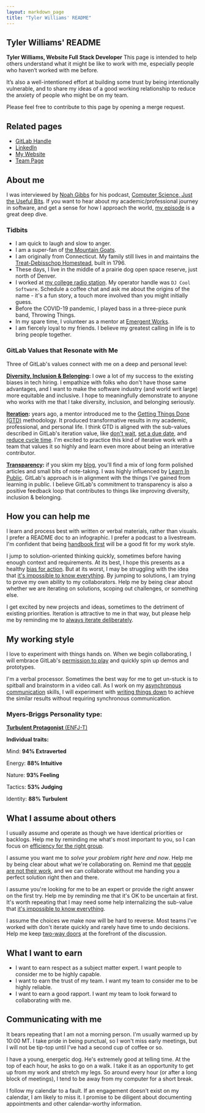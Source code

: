 ```yaml
---
layout: markdown_page
title: "Tyler Williams' README"
---
```


## Tyler Williams' README

**Tyler Williams, Website Full Stack Developer** This page is intended to help others understand what it might be like to work with me, especially people who haven’t worked with me before. 

It’s also a well-intentioned effort at building some trust by being intentionally vulnerable, and to share my ideas of a good working relationship to reduce the anxiety of people who might be on my team.

Please feel free to contribute to this page by opening a merge request. 

## Related pages

- [GitLab Handle](https://gitlab.com/tywilliams)
- [LinkedIn](https://www.linkedin.com/in/tylerwilliamsct/)
- [My Website](https://ogdenstudios.xyz/)
- [Team Page](https://about.gitlab.com/company/team/#tywilliams)

## About me

I was interviewed by [Noah Gibbs](https://codefol.io/) for his podcast, [Computer Science, Just the Useful Bits](https://anchor.fm/just-the-useful-bits/). If you want to hear about my academic/professional journey in software, and get a sense for how I approach the world, [my episode](https://anchor.fm/just-the-useful-bits/episodes/With-Tyler-Williams-Hands-On-Teaching-Between-Students-Formal-and-Informal-Teaching-eitt1f) is a great deep dive. 

### Tidbits

- I am quick to laugh and slow to anger. 
- I am a super-fan of [the Mountain Goats](https://www.mountain-goats.com/). 
- I am originally from Connecticut. My family still lives in and maintains the [Treat-Debisschop Homestead](https://patch.com/connecticut/oxford-ct/historical-society-updating-house-book), built in 1796.
- These days, I live in the middle of a prairie dog open space reserve, just north of Denver.
- I worked at [my college radio station](https://whus.org). My operator handle was `DJ Cool Software`. Schedule a coffee chat and ask me about the origins of the name - it's a fun story, a touch more involved than you might initially guess.
- Before the COVID-19 pandemic, I played bass in a three-piece punk band, Throwing Things.
- In my spare time, I volunteer as a mentor at [Emergent Works](https://www.emergentworks.org/).
- I am fiercely loyal to my friends. I believe my greatest calling in life is to bring people together. 

### GitLab Values that Resonate with Me

Three of GitLab's values connect with me on a deep and personal level: 

**[Diversity, Inclusion & Belonging](https://about.gitlab.com/handbook/values/#diversity-inclusion):** I owe a lot of my success to the existing biases in tech hiring. I empathize with folks who don't have those same advantages, and I want to make the software industry (and world writ large) more equitable and inclusive. I hope to meaningfully demonstrate to anyone who works with me that I take diversity, inclusion, and belonging seriously. 

**[Iteration](https://about.gitlab.com/handbook/values/#iteration):** years ago, a mentor introduced me to the [Getting Things Done (GTD)](https://gettingthingsdone.com/) methodology. It produced transformative results in my academic, professional, and personal life. I think GTD is aligned with the sub-values described in GitLab's iteration value, like [don't wait](https://about.gitlab.com/handbook/values/#dont-wait), [set a due date](https://about.gitlab.com/handbook/values/#iteration), and [reduce cycle time](https://about.gitlab.com/handbook/values/#reduce-cycle-time). I'm excited to practice this kind of iterative work with a team that values it so highly and learn even more about being an interative contributor.

**[Transparency](https://about.gitlab.com/handbook/values/#transparency):** if you skim my [blog](https://ogdenstudios.xyz/blog), you'll find a mix of long form polished articles and small bits of note-taking. I was highly influenced by [Learn In Public](https://www.swyx.io/learn-in-public/). GitLab's approach is in alignment with the things I've gained from learning in public. I believe GitLab's commitment to transparency is also a positive feedback loop that contributes to things like improving diversity, inclusion & belonging. 

## How you can help me

I learn and process best with written or verbal materials, rather than visuals. I prefer a README doc to an infographic. I prefer a podcast to a livestream. I'm confident that being [handbook first](https://about.gitlab.com/handbook/handbook-usage/#why-handbook-first) will be a good fit for my work style.

I jump to solution-oriented thinking quickly, sometimes before having enough context and requirements. At its best, I hope this presents as a healthy [bias for action](https://about.gitlab.com/handbook/values/#bias-for-action). But at its worst, I may be struggling with the idea that [it's impossible to know everything](https://about.gitlab.com/handbook/values/#its-impossible-to-know-everything). By jumping to solutions, I am trying to prove my own ability to my collaborators. Help me by being clear about whether we are iterating on solutions, scoping out challenges, or something else. 

I get excited by new projects and ideas, sometimes to the detriment of existing priorities. Iteration is attractive to me in that way, but please help me by reminding me to [always iterate deliberately](https://about.gitlab.com/handbook/values/#always-iterate-deliberately).

## My working style

I love to experiment with things hands on. When we begin collaborating, I will embrace GitLab's [permission to play](https://about.gitlab.com/handbook/values/#permission-to-play) and quickly spin up demos and prototypes. 

I'm a verbal processor. Sometimes the best way for me to get un-stuck is to spitball and brainstorm in a video call. As I work on my [asynchronous communication](https://about.gitlab.com/handbook/communication/#asynchronous-communication) skills, I will experiment with [writing things down](https://about.gitlab.com/handbook/values/#write-things-down) to achieve the similar results without requiring synchronous communication.

### Myers-Briggs Personality type: 

[**Turbulent Protagonist** (ENFJ-T)](https://www.16personalities.com/enfj-personality)

**Individual traits:**

Mind: **94% Extraverted**

Energy: **88% Intuitive**

Nature: **93% Feeling**

Tactics: **53% Judging**

Identity: **88% Turbulent**

## What I assume about others

I usually assume and operate as though we have identical priorities or backlogs. Help me by reminding me what's most important to you, so I can focus on [efficiency for the right group](https://about.gitlab.com/handbook/values/#efficiency-for-the-right-group).

I assume you want me to _solve your problem right here and now_. Help me by being clear about what we're collaborating on. Remind me that [people are not their work](https://about.gitlab.com/handbook/values/#people-are-not-their-work), and we can collaborate without me handing you a perfect solution right then and there. 

I assume you're looking for me to be an expert or provide the right answer on the first try. Help me by reminding me that it's OK to be uncertain at first. It's worth repeating that I may need some help internalizing the sub-value that [it's impossible to know everything](https://about.gitlab.com/handbook/values/#its-impossible-to-know-everything). 

I assume the choices we make now will be hard to reverse. Most teams I've worked with don't iterate quickly and rarely have time to undo decisions. Help me keep [two-way doors](https://about.gitlab.com/handbook/values/#make-two-way-door-decisions) at the forefront of the discussion.

## What I want to earn

- I want to earn respect as a subject matter expert. I want people to consider me to be highly capable.
- I want to earn the trust of my team. I want my team to consider me to be highly reliable.
- I want to earn a good rapport. I want my team to look forward to collaborating with me.

## Communicating with me

It bears repeating that I am not a morning person. I'm usually warmed up by 10:00 MT. I take pride in being punctual, so I won't miss early meetings, but I will not be tip-top until I've had a second cup of coffee or so. 

I have a young, energetic dog. He's extremely good at telling time. At the top of each hour, he asks to go on a walk. I take it as an opportunity to get up from my work and stretch my legs. So around every hour (or after a long block of meetings), I tend to be away from my computer for a short break.

I follow my calendar to a fault. If an engagement doesn't exist on my calendar, I am likely to miss it. I promise to be diligent about documenting appointments and other calendar-worthy information. 